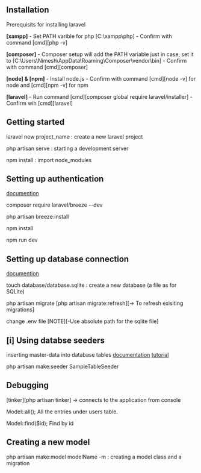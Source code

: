## Installation
Prerequisits for installing laravel

**[xampp]** 
    - Set PATH varible for php [C:\xampp\php]
    - Confirm with command [cmd][php -v]

**[composer]**
    - Composer setup will add the PATH variable just in case, set it to [C:\Users\Nimesh\AppData\Roaming\Composer\vendor\bin]
    - Confirm with command [cmd][composer]

**[node] & [npm]**
    - Install node.js
    - Confirm with command [cmd][node -v] for node and [cmd][npm -v] for npm

**[laravel]**
    - Run command [cmd][composer global require laravel/installer]
    - Confirm wih [cmd][laravel]

## Getting started

laravel new project_name : create a new laravel project

php artisan serve : starting a development server

npm install : import node_modules 

## Setting up authentication 
[documention](https://laravel.com/docs/8.x/starter-kits#laravel-breeze)

composer require laravel/breeze --dev  

php artisan breeze:install

npm install

npm run dev

## Setting up database connection
[documention](https://laravel.com/docs/8.x/database)

touch database/database.sqlite : create a new database (a file as for SQLite)

php artisan migrate [php artisan migrate:refresh][-> To refresh exisiting migrations]

change .env file [NOTE][-Use absolute path for the sqlite file]

## [i] Using databse seeders 

inserting master-data into database tables
[documentation](https://laravel.com/docs/8.x/seeding)
[tutorial](https://blog.hashvel.com/posts/insert-data-using-database-seeder-in-laravel/) 

php artisan make:seeder SampleTableSeeder

## Debugging 
[tinker][php artisan tinker] -> connects to the application from console 

Model::all(); All the entries under users table.

Model::find($id); Find by id

## Creating a new model

php artisan make:model modelName -m : creating a model class and a migration